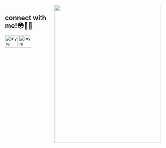 <!-- <h1 align="left">Hello 🤗🍂</h1> 
 -->
<!-- <p align="left"> <img src="https://komarev.com/ghpvc/?username=mxiirx&label=Profile%20views&color=0e75b6&style=flat" alt="mxiirx" /> </p> -->
<!-- <img align='right' src="https://media.giphy.com/media/pO4UHglOY2vII/giphy.gif" width="200" height="170"/> -->
<img align='right' src="https://assets.pinterest.com/ext/embed.html?id=227080006182409555" height="445" width="345" frameborder="0" scrolling="no"/>

## connect with me!😳👋🏻
<a href="https://www.facebook.com/mxiirxx/" target="blank"><img align="center" src="https://img.icons8.com/doodle/48/000000/facebook-new.png" alt="myra" height="40" width="40" /></a>
<a href="https://t.me/maiifurai" target="blank"><img align="center" src="https://img.icons8.com/doodle/48/000000/telegram-app.png" alt="myra" height="40" width="40" /></a>
</p>


 <!---<a href="https://instagram.com/maii.ra_" target="blank"><img align="center" src="https://img.icons8.com/doodle/48/000000/instagram-new.png" alt="maii.ra_" height="40" width="40" /></a>--->

 <br> 
<!--<a href="https://instagram.com/maii.ra_" target="blank"><img align="center" src="https://img.shields.io/badge/%20-%23E4405F.svg?&style=for-the-badge&logo=Instagram&logoColor=white"></a>
 <a href="https://www.facebook.com/mxiirxx/" target="blank"><img align="center" src="https://img.shields.io/badge/%20-%230077B5.svg?&style=for-the-badge&logo=Facebook&logoColor=white"></a>
 <a href="https://t.me/maiifurai" target="blank"><img align="center" src="https://img.shields.io/badge/%20-%231DA1F2.svg?&style=for-the-badge&logo=Telegram&logoColor=white"></a>
 <br>-->
  

</p>

